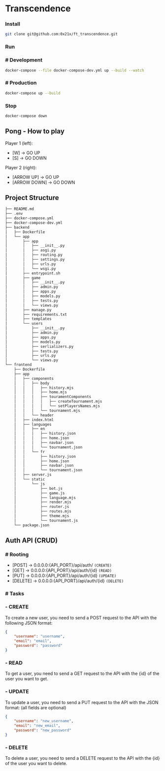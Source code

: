 # Transcendence

### Install
```zsh
git clone git@github.com:0x21x/ft_transcendence.git
```

### Run

### # Development
```zsh
docker-compose --file docker-compose-dev.yml up --build --watch
```
### # Production
```zsh
docker-compose up --build
```

### Stop
```zsh
docker-compose down
```

## Pong - How to play

Player 1 (left):
- [W] -> GO UP
- [S] -> GO DOWN

Player 2 (right):
- [ARROW UP] -> GO UP
- [ARROW DOWN] -> GO DOWN


## Project Structure

```zsh
├── README.md
├── .env
├── docker-compose.yml
├── docker-compose-dev.yml
├── backend
│   ├── Dockerfile
│   └── app
│       ├── app
│       │   ├── __init__.py
│       │   ├── asgi.py
│       │   ├── routing.py
│       │   ├── settings.py
│       │   ├── urls.py
│       │   └── wsgi.py
│       ├── entrypoint.sh
│       ├── game
│       │   ├── __init__.py
│       │   ├── admin.py
│       │   ├── apps.py
│       │   ├── models.py
│       │   ├── tests.py
│       │   └── views.py
│       ├── manage.py
│       ├── requirements.txt
│       ├── templates
│       └── users
│           ├── __init__.py
│           ├── admin.py
│           ├── apps.py
│           ├── models.py
│           ├── serlializers.py
│           ├── tests.py
│           ├── urls.py
│           └── views.py
└── frontend
    ├── Dockerfile
    ├── app
    │   ├── components
    │   │   ├── body
    │   │   │   ├── history.mjs
    │   │   │   ├── home.mjs
    │   │   │   ├── touramentComponents
    │   │   │   │   ├── createTournament.mjs
    │   │   │   │   └── setPlayersNames.mjs
    │   │   │   └── tournament.mjs
    │   │   └── header
    │   ├── index.html
    │   ├── languages
    │   │   ├── en
    │   │   │   ├── history.json
    │   │   │   ├── home.json
    │   │   │   ├── navbar.json
    │   │   │   └── tournament.json
    │   │   └── fr
    │   │       ├── history.json
    │   │       ├── home.json
    │   │       ├── navbar.json
    │   │       └── tournament.json
    │   ├── server.js
    │   └── static
    │       └── js
    │           ├── bot.js
    │           ├── game.js
    │           ├── language.mjs
    │           ├── render.mjs
    │           ├── router.js
    │           ├── routes.mjs
    │           ├── theme.mjs
    │           └── tournament.js
    └── package.json

```

## **Auth API (CRUD)**
###  # Rooting
- [POST] -> 0.0.0.0:{API_PORT}/api/auth/ `(CREATE)`
- [GET] ->  0.0.0.0:{API_PORT}/api/auth/{id} `(READ)`
- [PUT] -> 0.0.0.0:{API_PORT}/api/auth/{id} `(UPDATE)`
- [DELETE] -> 0.0.0.0:{API_PORT}/api/auth/{id} `(DELETE)`

###  # Tasks

### - CREATE
To create a new user, you need to send a POST request to the API with the following JSON format:
```json
{
    "username": "username",
    "email": "email",
    "password": "password"
}
```

### - READ
To get a user, you need to send a GET request to the API with the {id} of the user you want to get.


### - UPDATE
To update a user, you need to send a PUT request to the API with the  JSON format: (all fields are optional)
```json
{
    "username": "new_username",
    "email": "new_email",
    "password": "new_password"
}
```

### - DELETE
To delete a user, you need to send a DELETE request to the API with the {id} of the user you want to delete.
